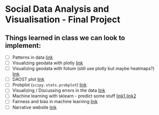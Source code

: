 # Social Data Analysis and Visualisation - Final Project

## Things learned in class we can look to implement:
- [ ] Patterns in data [link](https://github.com/suneman/socialdata2022/blob/main/lectures/Week2.ipynb)
- [ ] Visualizing geodata with plotly [link](https://github.com/suneman/socialdata2022/blob/main/lectures/Week2.ipynb)
- [ ] Visualizing geodata with folium (still use plotly but maybe heatmaps?) [link](https://github.com/suneman/socialdata2022/blob/main/lectures/Week4.ipynb)
- [ ] DAOST plot [link](https://github.com/suneman/socialdata2022/blob/main/lectures/Week3.ipynb)
- [ ] Probplot (`scipy.stats.probplot`) [link](https://github.com/suneman/socialdata2022/blob/main/lectures/Week3.ipynb)
- [ ] Visualizing / Discussing errors in the data [link](https://github.com/suneman/socialdata2022/blob/main/lectures/Week4.ipynb)
- [ ] Machine learning with sklearn - predict some stuff [link1](https://github.com/suneman/socialdata2022/blob/main/lectures/Week5.ipynb),[link2](https://github.com/suneman/socialdata2022/blob/main/lectures/Week6.ipynb)
- [ ] Fairness and bias in machine learning [link](https://github.com/suneman/socialdata2022/blob/main/lectures/Week7.ipynb)
- [ ] Narrative website [link](https://github.com/suneman/socialdata2022/blob/main/lectures/Week8.ipynb)
